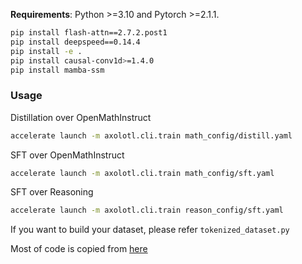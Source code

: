 **Requirements**: Python >=3.10 and Pytorch >=2.1.1.

```bash
pip install flash-attn==2.7.2.post1
pip install deepspeed==0.14.4
pip install -e .
pip install causal-conv1d>=1.4.0
pip install mamba-ssm
```

### Usage

Distillation over OpenMathInstruct

```bash
accelerate launch -m axolotl.cli.train math_config/distill.yaml
```

SFT over OpenMathInstruct

```bash
accelerate launch -m axolotl.cli.train math_config/sft.yaml
```

SFT over Reasoning

```bash
accelerate launch -m axolotl.cli.train reason_config/sft.yaml
```

If you want to build your dataset, please refer `tokenized_dataset.py`

Most of code is copied from [here](https://github.com/axolotl-ai-cloud/axolotl)